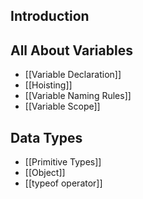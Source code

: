 ## Introduction

## All About Variables
- [[Variable Declaration]]
- [[Hoisting]]
- [[Variable Naming Rules]]
- [[Variable Scope]]
## Data Types
- [[Primitive Types]]
- [[Object]]
- [[typeof operator]]